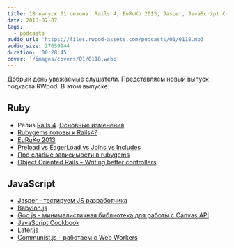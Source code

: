```yaml
---
title: 18 выпуск 01 сезона. Rails 4, EuRuKo 2013, Jasper, JavaScript Cookbook и прочее
date: 2013-07-07
tags:
  - podcasts
audio_url: 'https://files.rwpod-assets.com/podcasts/01/0118.mp3'
audio_size: 27659944
duration: '00:28:45'
cover: '/images/covers/01/0118.webp'
---
```


Добрый день уважаемые слушатели. Представляем новый выпуск подкаста RWpod. В этом выпуске:

## Ruby

- Релиз [Rails 4](http://weblog.rubyonrails.org/2013/6/25/Rails-4-0-final/). [Основные изменения](http://blog.remarkablelabs.com/2012/11/rails-4-countdown-to-2013)
- [Rubygems готовы к Rails4?](http://ready4rails4.net/)
- [EuRuKo 2013](http://leonid.shevtsov.me/ru/euruko-2013-thoughts)
- [Preload vs EagerLoad vs Joins vs Includes](http://blog.bigbinary.com/2013/07/01/preload-vs-eager-load-vs-joins-vs-includes.html)
- [Про слабые зависимости в rubygems](https://discuss.gemnasium.com/t/weak-dependencies/40)
- [Object Oriented Rails – Writing better controllers](http://pivotallabs.com/object-oriented-rails-writing-better-controllers/)

## JavaScript

- [Jasper - тестируем JS разработчика](http://kalisjoshua.github.io/Jasper/)
- [Babylon.js](http://blogs.msdn.com/b/eternalcoding/archive/2013/06/27/babylon-js-a-complete-javascript-framework-for-building-3d-games-with-html-5-and-webgl.aspx)
- [Goo.js - минималистичная библиотека для работы с Canvas API](http://www.storminthecastle.com/projects/goo.js/)
- [JavaScript Cookbook](http://www.javascriptcookbook.com/)
- [Later.js](http://bunkat.github.io/later/)
- [Communist.js - работаем с Web Workers](http://communistjs.com/)
